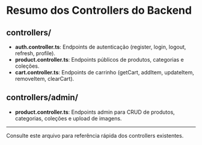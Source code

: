# Resumo dos Controllers do Backend

## controllers/
- **auth.controller.ts**: Endpoints de autenticação (register, login, logout, refresh, profile).
- **product.controller.ts**: Endpoints públicos de produtos, categorias e coleções.
- **cart.controller.ts**: Endpoints de carrinho (getCart, addItem, updateItem, removeItem, clearCart).

## controllers/admin/
- **product.controller.ts**: Endpoints admin para CRUD de produtos, categorias, coleções e upload de imagens.

---
Consulte este arquivo para referência rápida dos controllers existentes.

